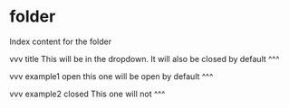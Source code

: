 # folder
Index content for the folder

vvv title
This will be in the dropdown.
It will also be closed by default
^^^

vvv example1 open
this one will be open by default
^^^

vvv example2 closed
This one will not
^^^